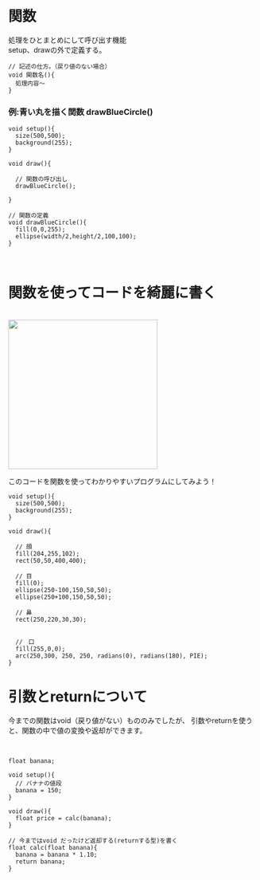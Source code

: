 # 関数

処理をひとまとめにして呼び出す機能<br>
setup、drawの外で定義する。<br>

```
// 記述の仕方。（戻り値のない場合）
void 関数名(){
  処理内容〜
}

```

<!--<img src="https://github.com/55Kaerukun/Processing/blob/master/images/function.png" width="800px">-->

### 例:青い丸を描く関数 drawBlueCircle()
```
void setup(){
  size(500,500);
  background(255);
}

void draw(){

  // 関数の呼び出し
  drawBlueCircle();
  
}

// 関数の定義
void drawBlueCircle(){
  fill(0,0,255);
  ellipse(width/2,height/2,100,100);
}

```

<br>

# 関数を使ってコードを綺麗に書く

<br>
<img src="https://github.com/55Kaerukun/Processing/blob/master/images/face.png" width="300px">
<br>

このコードを関数を使ってわかりやすいプログラムにしてみよう！

```
void setup(){
  size(500,500);
  background(255);
}

void draw(){

  // 顔
  fill(204,255,102);
  rect(50,50,400,400);

  // 目
  fill(0);
  ellipse(250-100,150,50,50);
  ellipse(250+100,150,50,50);

  // 鼻
  rect(250,220,30,30);


  //　口
  fill(255,0,0);
  arc(250,300, 250, 250, radians(0), radians(180), PIE);
}

```



# 引数とreturnについて

今までの関数はvoid（戻り値がない）もののみでしたが、
引数やreturnを使うと、関数の中で値の変換や返却ができます。  
<br>

```

float banana;

void setup(){
  // バナナの値段
  banana = 150;
}

void draw(){
  float price = calc(banana);
}

// 今まではvoid だったけど返却する(returnする型)を書く
float calc(float banana){
  banana = banana * 1.10;
  return banana;
}


```
